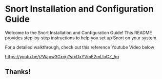 # Snort Installation and Configuration Guide

Welcome to the Snort Installation and Configuration Guide! This README provides step-by-step instructions to help you set up Snort on your system. 

For a detailed walkthrough, check out this reference Youtube Video below

https://youtu.be/j7Wapw3Gxvg?si=DxYVmE2mLIoCZ_5q

## Thanks!
